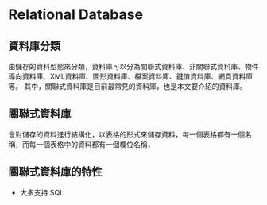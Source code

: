 # Relational Database

## 資料庫分類
由儲存的資料型態來分類，資料庫可以分為關聯式資料庫、非關聯式資料庫、物件導向資料庫、XML資料庫、圖形資料庫、檔案資料庫、鍵值資料庫、網頁資料庫等。
其中，關聯式資料庫是目前最常見的資料庫，也是本文要介紹的資料庫。

## 關聯式資料庫
會對儲存的資料進行結構化，以表格的形式來儲存資料，每一個表格都有一個名稱，而每一個表格中的資料都有一個欄位名稱，

## 關聯式資料庫的特性
- 大多支持 SQL 